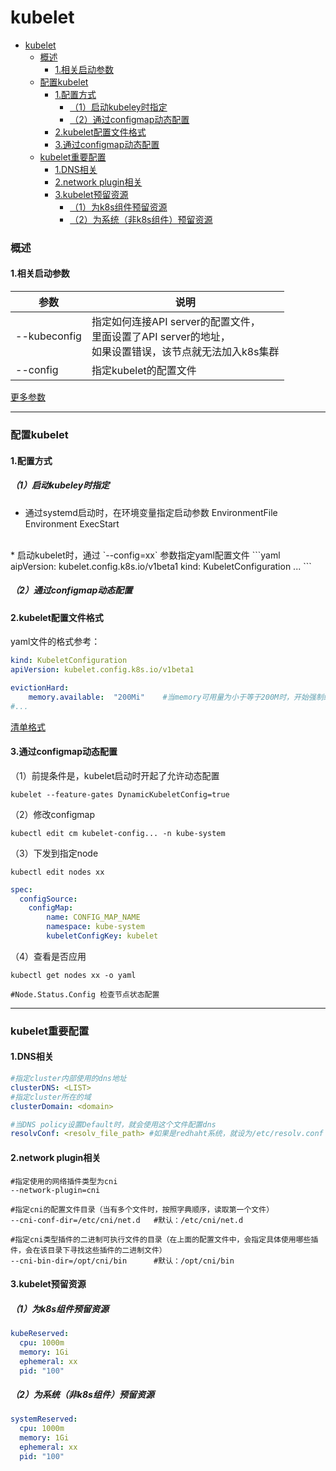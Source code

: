 # kubelet

<!-- @import "[TOC]" {cmd="toc" depthFrom=1 depthTo=6 orderedList=false} -->
<!-- code_chunk_output -->

- [kubelet](#kubelet)
    - [概述](#概述)
      - [1.相关启动参数](#1相关启动参数)
    - [配置kubelet](#配置kubelet)
      - [1.配置方式](#1配置方式)
        - [（1）启动kubeley时指定](#1启动kubeley时指定)
        - [（2）通过configmap动态配置](#2通过configmap动态配置)
      - [2.kubelet配置文件格式](#2kubelet配置文件格式)
      - [3.通过configmap动态配置](#3通过configmap动态配置)
    - [kubelet重要配置](#kubelet重要配置)
      - [1.DNS相关](#1dns相关)
      - [2.network plugin相关](#2network-plugin相关)
      - [3.kubelet预留资源](#3kubelet预留资源)
        - [（1）为k8s组件预留资源](#1为k8s组件预留资源)
        - [（2）为系统（非k8s组件）预留资源](#2为系统非k8s组件预留资源)

<!-- /code_chunk_output -->

### 概述
#### 1.相关启动参数
|参数|说明|
|-|-|
|--kubeconfig|指定如何连接API server的配置文件，</br>里面设置了API server的地址，<br>如果设置错误，该节点就无法加入k8s集群|
|--config|指定kubelet的配置文件|
[更多参数](https://kubernetes.io/docs/reference/command-line-tools-reference/kubelet/)

***

### 配置kubelet

#### 1.配置方式

##### （1）启动kubeley时指定
* 通过systemd启动时，在环境变量指定启动参数
EnvironmentFile
Environment
ExecStart
</br>
* 启动kubelet时，通过 `--config=xx` 参数指定yaml配置文件
```yaml
aipVersion: kubelet.config.k8s.io/v1beta1
kind: KubeletConfiguration
...
```

##### （2）通过configmap动态配置

#### 2.kubelet配置文件格式
yaml文件的格式参考：
```yaml
kind: KubeletConfiguration
apiVersion: kubelet.config.k8s.io/v1beta1

evictionHard:
    memory.available:  "200Mi"    #当memory可用量为小于等于200M时，开始强制终止某些pods
#...
```
[清单格式](https://kubernetes.io/docs/reference/config-api/kubelet-config.v1beta1/)

#### 3.通过configmap动态配置
（1）前提条件是，kubelet启动时开起了允许动态配置
```shell
kubelet --feature-gates DynamicKubeletConfig=true
```
（2）修改configmap
```shell
kubectl edit cm kubelet-config... -n kube-system
```
（3）下发到指定node
```shell
kubectl edit nodes xx
```
```yaml
spec:
  configSource:
    configMap:
        name: CONFIG_MAP_NAME
        namespace: kube-system
        kubeletConfigKey: kubelet
```
（4）查看是否应用
```shell
kubectl get nodes xx -o yaml

#Node.Status.Config 检查节点状态配置
```

***

### kubelet重要配置

#### 1.DNS相关
```yaml
#指定cluster内部使用的dns地址
clusterDNS: <LIST>
#指定cluster所在的域
clusterDomain: <domain>

#当DNS policy设置Default时，就会使用这个文件配置dns
resolvConf: <resolv_file_path> #如果是redhaht系统，就设为/etc/resolv.conf
```

#### 2.network plugin相关
```shell
#指定使用的网络插件类型为cni
--network-plugin=cni

#指定cni的配置文件目录（当有多个文件时，按照字典顺序，读取第一个文件）
--cni-conf-dir=/etc/cni/net.d   #默认：/etc/cni/net.d

#指定cni类型插件的二进制可执行文件的目录（在上面的配置文件中，会指定具体使用哪些插件，会在该目录下寻找这些插件的二进制文件）
--cni-bin-dir=/opt/cni/bin      #默认：/opt/cni/bin
```

#### 3.kubelet预留资源

##### （1）为k8s组件预留资源
```yaml
kubeReserved:
  cpu: 1000m
  memory: 1Gi
  ephemeral: xx
  pid: "100"
```

##### （2）为系统（非k8s组件）预留资源
```yaml
systemReserved:
  cpu: 1000m
  memory: 1Gi
  ephemeral: xx
  pid: "100"
```
